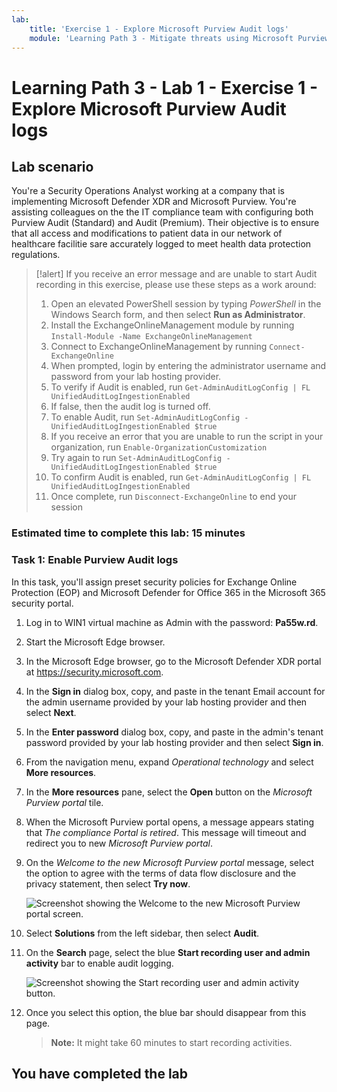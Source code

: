 ```yaml
---
lab:
    title: 'Exercise 1 - Explore Microsoft Purview Audit logs'
    module: 'Learning Path 3 - Mitigate threats using Microsoft Purview'
---
```


# Learning Path 3 - Lab 1 - Exercise 1 - Explore Microsoft Purview Audit logs

## Lab scenario

You're a Security Operations Analyst working at a company that is implementing Microsoft Defender XDR and Microsoft Purview. You're assisting colleagues on the the IT compliance team with configuring both Purview Audit (Standard) and Audit (Premium). Their objective is to ensure that all access and modifications to patient data in our network of healthcare facilitie sare accurately logged to meet health data protection regulations.

>[!alert] If you receive an error message and are unable to start Audit recording in this exercise, please use these steps as a work around:
>
>1. Open an elevated PowerShell session by typing *PowerShell* in the Windows Search form, and then select **Run as Administrator**.
>1. Install the ExchangeOnlineManagement module by running `Install-Module -Name ExchangeOnlineManagement`
>1. Connect to ExchangeOnlineManagement by running `Connect-ExchangeOnline`
>1. When prompted, login by entering the administrator username and password from your lab hosting provider.
>1. To verify if Audit is enabled, run `Get-AdminAuditLogConfig | FL UnifiedAuditLogIngestionEnabled`
>1. If false, then the audit log is turned off.
>1. To enable Audit, run `Set-AdminAuditLogConfig -UnifiedAuditLogIngestionEnabled $true`
>1. If you receive an error that you are unable to run the script in your organization, run `Enable-OrganizationCustomization`
>1. Try again to run `Set-AdminAuditLogConfig -UnifiedAuditLogIngestionEnabled $true`
>1. To confirm Audit is enabled, run `Get-AdminAuditLogConfig | FL UnifiedAuditLogIngestionEnabled`
>1. Once complete, run `Disconnect-ExchangeOnline` to end your session

### Estimated time to complete this lab: 15 minutes

### Task 1: Enable Purview Audit logs

In this task, you'll assign preset security policies for Exchange Online Protection (EOP) and Microsoft Defender for Office 365 in the Microsoft 365 security portal.

1. Log in to WIN1 virtual machine as Admin with the password: **Pa55w.rd**.  

1. Start the Microsoft Edge browser.

1. In the Microsoft Edge browser, go to the Microsoft Defender XDR portal at <https://security.microsoft.com>.

1. In the **Sign in** dialog box, copy, and paste in the tenant Email account for the admin username provided by your lab hosting provider and then select **Next**.

1. In the **Enter password** dialog box, copy, and paste in the admin's tenant password provided by your lab hosting provider and then select **Sign in**.

1. From the navigation menu, expand *Operational technology* and select **More resources**.

1. In the **More resources** pane, select the **Open** button on the *Microsoft Purview portal* tile.

1. When the Microsoft Purview portal opens, a message appears stating that *The compliance Portal is retired*. This message will timeout and redirect you to new *Microsoft Purview portal*.

1. On the *Welcome to the new Microsoft Purview portal* message, select the option to agree with the terms of data flow disclosure and the privacy statement, then select **Try now**.

    ![Screenshot showing the Welcome to the new Microsoft Purview portal screen.](../Media/welcome-purview-portal.png)

1. Select **Solutions** from the left sidebar, then select **Audit**.

1. On the **Search** page, select the blue **Start recording user and admin activity** bar to enable audit logging.

    ![Screenshot showing the Start recording user and admin activity button.](../Media/enable-audit-button.png)

1. Once you select this option, the blue bar should disappear from this page.

    >**Note:**
    > It might take 60 minutes to start recording activities.

## You have completed the lab
